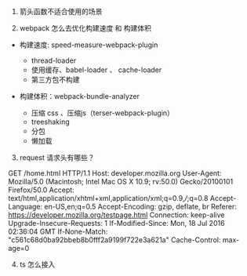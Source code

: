 
1. 箭头函数不适合使用的场景



2. webpack 怎么去优化构建速度 和 构建体积

- 构建速度: speed-measure-webpack-plugin
    - thread-loader
    - 使用缓存、babel-loader 、 cache-loader
    - 第三方包不构建


- 构建体积：webpack-bundle-analyzer
  - 压缩 css 、压缩js（terser-webpack-plugin）
  - treeshaking
  - 分包
  - 懒加载



3. request 请求头有哪些？

GET /home.html HTTP/1.1
Host: developer.mozilla.org
User-Agent: Mozilla/5.0 (Macintosh; Intel Mac OS X 10.9; rv:50.0) Gecko/20100101 Firefox/50.0
Accept: text/html,application/xhtml+xml,application/xml;q=0.9,*/*;q=0.8
Accept-Language: en-US,en;q=0.5
Accept-Encoding: gzip, deflate, br
Referer: https://developer.mozilla.org/testpage.html
Connection: keep-alive
Upgrade-Insecure-Requests: 1
If-Modified-Since: Mon, 18 Jul 2016 02:36:04 GMT
If-None-Match: "c561c68d0ba92bbeb8b0fff2a9199f722e3a621a"
Cache-Control: max-age=0



4. ts 怎么接入
